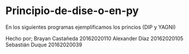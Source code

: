 # Principio-de-dise-o-en-py
En los siguientes programas ejemplificamos los princios (DIP y YAGNI)

Hecho por; Brayan Castañeda 20162020110
           Alexander Díaz 20162020105
           Sebastián Duque 20162020039
